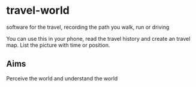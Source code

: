 # travel-world

software for the travel, recording the path you walk, run or driving

You can use this in your phone, read the travel history and create an travel map. List the picture with  time or position.

## Aims

Perceive the world and understand the world
